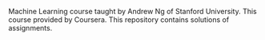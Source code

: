 Machine Learning course taught by Andrew Ng of Stanford University.
This course provided by Coursera.
This repository contains solutions of assignments.
